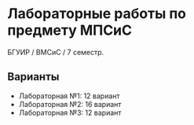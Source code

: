 # Лабораторные работы по предмету МПСиС
БГУИР / ВМСиС / 7 семестр. 

## Варианты

* Лабораторная №1: 12 вариант
* Лабораторная №2: 16 вариант
* Лабораторная №3: 12 вариант
